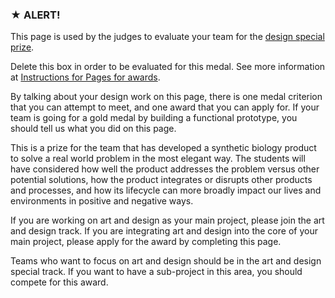 ### ★ ALERT!

This page is used by the judges to evaluate your team for the [design special prize](http://2016.igem.org/Judging/Awards#Special_Prizes).

Delete this box in order to be evaluated for this medal. See more information at [Instructions for Pages for awards](http://2016.igem.org/Judging/Pages_for_Awards/Instructions).

By talking about your design work on this page, there is one medal criterion that you can attempt to meet, and one award that you can apply for. If your team is going for a gold medal by building a functional prototype, you should tell us what you did on this page.

This is a prize for the team that has developed a synthetic biology product to solve a real world problem in the most elegant way. The students will have considered how well the product addresses the problem versus other potential solutions, how the product integrates or disrupts other products and processes, and how its lifecycle can more broadly impact our lives and environments in positive and negative ways.

If you are working on art and design as your main project, please join the art and design track. If you are integrating art and design into the core of your main project, please apply for the award by completing this page.

Teams who want to focus on art and design should be in the art and design special track. If you want to have a sub-project in this area, you should compete for this award.


